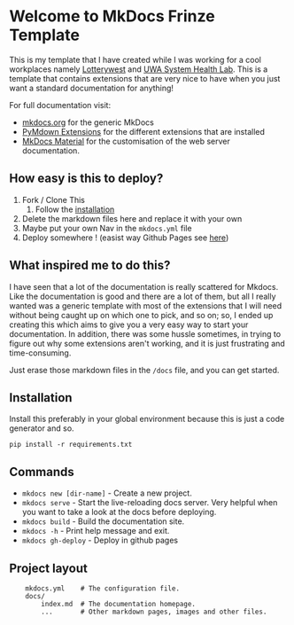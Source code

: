 # Welcome to MkDocs Frinze Template
This is my template that I have created while I was working for a cool workplaces namely [Lotterywest](https://www.lotterywest.wa.gov.au/) and [UWA System Health Lab](http://systemhealthlab.com/). This is a template that contains extensions that are very nice to have when you just want a standard documentation for anything!

For full documentation visit:

- [mkdocs.org](https://www.mkdocs.org) for the generic MkDocs
- [PyMdown Extensions](https://facelessuser.github.io/pymdown-extensions/) for the different extensions that are installed
- [MkDocs Material](https://squidfunk.github.io/mkdocs-material/) for the customisation of the web server documentation.

## How easy is this to deploy?

1. Fork / Clone This
   1. Follow the [installation](#installation)
2. Delete the markdown files here and replace it with your own
3. Maybe put your own Nav in the `mkdocs.yml` file
4. Deploy somewhere ! (easist way Github Pages see [here](#commands))
   
## What inspired me to do this?
I have seen that a lot of the documentation is really scattered for Mkdocs. Like the documentation is good and there are a lot of them, but all I really wanted was a generic template with most of the extensions that I will need without being caught up on which one to pick, and so on; so, I ended up creating this which aims to give you a very easy way to start your documentation. In addition, there was some hussle sometimes, in trying to figure out why some extensions aren't working, and it is just frustrating and time-consuming.

Just erase those markdown files in the `/docs` file, and you can get started.

## Installation
Install this preferably in your global environment because this is just a code generator and so.
```
pip install -r requirements.txt
```
## Commands

* `mkdocs new [dir-name]` - Create a new project.
* `mkdocs serve` - Start the live-reloading docs server. Very helpful when you want to take a look at the docs before deploying.
* `mkdocs build` - Build the documentation site.
* `mkdocs -h` - Print help message and exit.
* `mkdocs gh-deploy` - Deploy in github pages

## Project layout
```
    mkdocs.yml    # The configuration file.
    docs/
        index.md  # The documentation homepage.
        ...       # Other markdown pages, images and other files.
```

